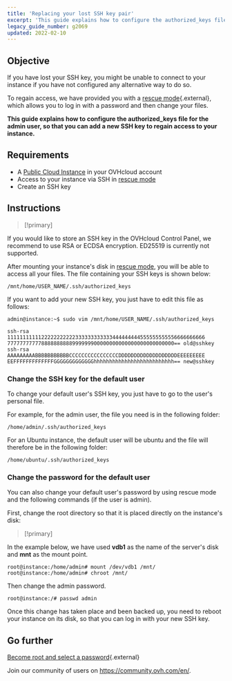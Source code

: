 ```yaml
---
title: 'Replacing your lost SSH key pair'
excerpt: 'This guide explains how to configure the authorized_keys file for the admin user, so that you can add a new SSH key to regain access to your instance'
legacy_guide_number: g2069
updated: 2022-02-10
---
```


## Objective

If you have lost your SSH key, you might be unable to connect to your instance if you have not configured any alternative way to do so.

To regain access, we have provided you with a [rescue mode](/pages/public_cloud/compute/put_an_instance_in_rescue_mode){.external}, which allows you to log in with a password and then change your files.

**This guide explains how to configure the authorized_keys file for the admin user, so that you can add a new SSH key to regain access to your instance.**

## Requirements

- A [Public Cloud Instance](https://www.ovhcloud.com/en-sg/public-cloud/) in your OVHcloud account
- Access to your instance via SSH in [rescue mode](/pages/public_cloud/compute/put_an_instance_in_rescue_mode)
- Create an SSH key

## Instructions

> [!primary]
>
If you would like to store an SSH key in the OVHcloud Control Panel, we recommend to use RSA or ECDSA encryption. ED25519 is currently not supported.
>

After mounting your instance's disk in [rescue mode](/pages/platform/public-cloud/put_an_instance_in_rescue_mode#step-2-accessing-your-data), you will be able to access all your files. The file containing your SSH keys is shown below:

```
/mnt/home/USER_NAME/.ssh/authorized_keys
```

If you want to add your new SSH key, you just have to edit this file as follows:

```
admin@instance:~$ sudo vim /mnt/home/USER_NAME/.ssh/authorized_keys

ssh-rsa 1111111111122222222222333333333333444444444555555555556666666666
777777777778888888888999999900000000000000000000000000== old@sshkey
ssh-rsa AAAAAAAAABBBBBBBBBBBCCCCCCCCCCCCCCCCDDDDDDDDDDDDDDDDDDDEEEEEEEEE
EEFFFFFFFFFFFFFGGGGGGGGGGGGGhhhhhhhhhhhhhhhhhhhhhhhhhh== new@sshkey
```

### Change the SSH key for the default user
To change your default user's SSH key, you just have to go to the user's personal file.

For example, for the admin user, the file you need is in the following folder:

```
/home/admin/.ssh/authorized_keys
```

For an Ubuntu instance, the default user will be ubuntu and the file will therefore be in the following folder:

```
/home/ubuntu/.ssh/authorized_keys
```

### Change the password for the default user

You can also change your default user's password by using rescue mode and the following commands (if the user is admin).

First, change the root directory so that it is placed directly on the instance's disk:

> [!primary]
>
In the example below, we have used **vdb1** as the name of the server's disk and **mnt** as the mount point.
>

```
root@instance:/home/admin# mount /dev/vdb1 /mnt/
root@instance:/home/admin# chroot /mnt/
```

Then change the admin password.

```
root@instance:/# passwd admin
```

Once this change has taken place and been backed up, you need to reboot your instance on its disk, so that you can log in with your new SSH key.

## Go further

[Become root and select a password](/pages/public_cloud/compute/become_root_and_change_password){.external}

Join our community of users on <https://community.ovh.com/en/>.
